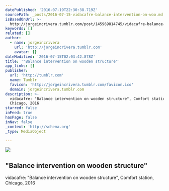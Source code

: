 ```yaml
---
datePublished: '2016-07-19T22:30:38.719Z'
sourcePath: _posts/2016-07-15-vidacafre-balance-intervention-on-woo.md
isBasedOnUrl: >-
  http://jorgeincrivera.tumblr.com/post/145969814745/vidacafre-balance-intervention-on-wooden
keywords: []
related: []
author:
  - name: jorgeincrivera
    url: 'http://jorgeincrivera.tumblr.com'
    avatar: {}
dateModified: '2016-07-15T02:03:42.878Z'
title: '"Balance intervention on wooden structure"'
app_links: []
publisher:
  url: 'http://tumblr.com'
  name: Tumblr
  favicon: 'http://jorgeincrivera.tumblr.com/favicon.ico'
  domain: jorgeincrivera.tumblr.com
description: >-
  vidacafre: "Balance intervention on wooden structure", Comfort station,
  Chicago, 2016
starred: false
inFeed: true
hasPage: false
inNav: false
_context: 'http://schema.org'
_type: MediaObject

---
```

<article style=""><img src="https://imgflo.herokuapp.com/graph/vahj1ThiexotieMo/33ec87065414a256395825c30fef7f64/noop.jpg?input=http%3A%2F%2F66.media.tumblr.com%2F10165666708c9faecef82f898fdc6391%2Ftumblr_o8obdjTDFJ1rxqopto1_500.jpg" /><h1>"Balance intervention on wooden structure"</h1><p>vidacafre: "Balance intervention on wooden structure", Comfort station, Chicago, 2016</p></article>